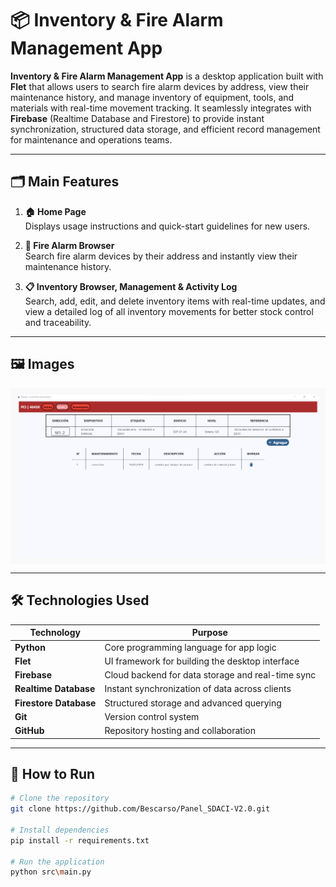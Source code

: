 # 📦 Inventory & Fire Alarm Management App

**Inventory & Fire Alarm Management App** is a desktop application built with **Flet** that allows users to search fire alarm devices by address, view their maintenance history, and manage inventory of equipment, tools, and materials with real-time movement tracking. It seamlessly integrates with **Firebase** (Realtime Database and Firestore) to provide instant synchronization, structured data storage, and efficient record management for maintenance and operations teams.

---

## 🗂 Main Features

1. **🏠 Home Page**  
   Displays usage instructions and quick-start guidelines for new users.

2. **🚨 Fire Alarm Browser**  
   Search fire alarm devices by their address and instantly view their maintenance history.

3. **📋 Inventory Browser, Management & Activity Log**  
   Search, add, edit, and delete inventory items with real-time updates, and view a detailed log of all inventory movements for better stock control and traceability.

---

## 🖼 Images

<div style="display: flex; justify-content: center; overflow-x: auto; gap: 10px; padding: 10px; background-color: #f9f9f9;">
  <img src="src/assets/images/sdaci1.png" alt="Home Page" width="500" style="border-radius: 10px;">
  <img src="src/assets/images/sdaci2.png" alt="Fire Alarm Browser" width="500" style="border-radius: 10px;">
  <img src="src/assets/images/sdaci3.png" alt="Inventory Browser" width="500" style="border-radius: 10px;">
</div>




---

## 🛠 Technologies Used

| Technology        | Purpose |
|-------------------|---------|
| **Python**        | Core programming language for app logic |
| **Flet**          | UI framework for building the desktop interface |
| **Firebase**      | Cloud backend for data storage and real-time sync |
| **Realtime Database** | Instant synchronization of data across clients |
| **Firestore Database** | Structured storage and advanced querying |
| **Git**           | Version control system |
| **GitHub**        | Repository hosting and collaboration |

---

## 🚀 How to Run

```bash
# Clone the repository
git clone https://github.com/Bescarso/Panel_SDACI-V2.0.git

# Install dependencies
pip install -r requirements.txt

# Run the application
python src\main.py
